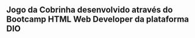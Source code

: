 ## Jogo da Cobrinha desenvolvido através do Bootcamp HTML Web Developer da plataforma DIO             